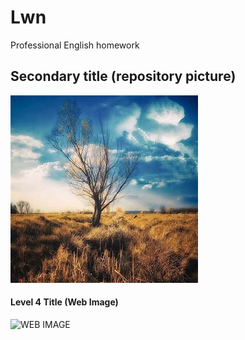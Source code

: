 # Lwn
Professional English homework

## Secondary title (repository picture)

![图片](https://github.com/Lwn7/Lwn/blob/lll/OIP.jpg)

#### Level 4 Title (Web Image)

![WEB IMAGE](https://cn.bing.com/images/search?view=detailV2&ccid=fgy%2b0I5%2f&id=33FC1E7981070C58C5E2D496BCA1C4B309F31497&thid=OIP.fgy-0I5_EPKzigUKzmWFGAHaJ7&mediaurl=https%3a%2f%2fth.bing.com%2fth%2fid%2fR7e0cbed08e7f10f2b38a050ace658518%3frik%3dlxTzCbPEobyW1A%26riu%3dhttp%253a%252f%252fwww.diyifanwen.com%252fimages%252fsichuan%252f0872403390541802.jpg%26ehk%3dbAC0ITgEXD9xB4H52KD97flhnLV2NM1sarvHRxolHho%253d%26risl%3d%26pid%3dImgRaw&exph=551&expw=411&q=%e5%9b%be%e7%89%87&simid=607992735832544108&ck=C562F80E06654DF5301D8FA9ABAE1452&selectedIndex=3&FORM=IRPRST&ajaxhist=0)

[bing]:https://cn.bing.com/images/search?view=detailV2&ccid=fgy%2b0I5%2f&id=33FC1E7981070C58C5E2D496BCA1C4B309F31497&thid=OIP.fgy-0I5_EPKzigUKzmWFGAHaJ7&mediaurl=https%3a%2f%2fth.bing.com%2fth%2fid%2fR7e0cbed08e7f10f2b38a050ace658518%3frik%3dlxTzCbPEobyW1A%26riu%3dhttp%253a%252f%252fwww.diyifanwen.com%252fimages%252fsichuan%252f0872403390541802.jpg%26ehk%3dbAC0ITgEXD9xB4H52KD97flhnLV2NM1sarvHRxolHho%253d%26risl%3d%26pid%3dImgRaw&exph=551&expw=411&q=%e5%9b%be%e7%89%87&simid=607992735832544108&ck=C562F80E06654DF5301D8FA9ABAE1452&selectedIndex=3&FORM=IRPRST&ajaxhist=0


